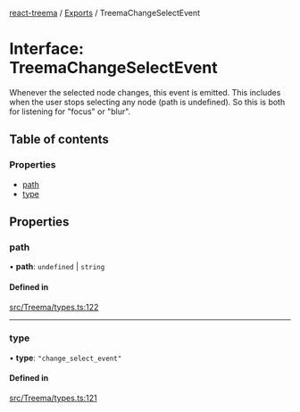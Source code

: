 [react-treema](../README.md) / [Exports](../modules.md) / TreemaChangeSelectEvent

# Interface: TreemaChangeSelectEvent

Whenever the selected node changes, this event is emitted. This
includes when the user stops selecting any node (path is undefined).
So this is both for listening for "focus" or "blur".

## Table of contents

### Properties

- [path](TreemaChangeSelectEvent.md#path)
- [type](TreemaChangeSelectEvent.md#type)

## Properties

### path

• **path**: `undefined` \| `string`

#### Defined in

[src/Treema/types.ts:122](https://github.com/sderickson/react-treema/blob/3868d5e/src/Treema/types.ts#L122)

___

### type

• **type**: ``"change_select_event"``

#### Defined in

[src/Treema/types.ts:121](https://github.com/sderickson/react-treema/blob/3868d5e/src/Treema/types.ts#L121)
